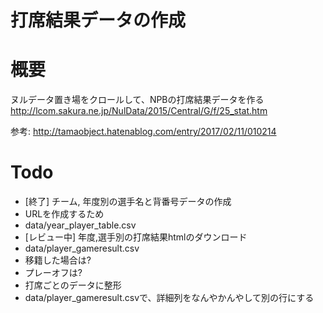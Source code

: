 打席結果データの作成
===

# 概要
ヌルデータ置き場をクロールして、NPBの打席結果データを作る
http://lcom.sakura.ne.jp/NulData/2015/Central/G/f/25_stat.htm

参考: http://tamaobject.hatenablog.com/entry/2017/02/11/010214

# Todo

- [終了] チーム, 年度別の選手名と背番号データの作成
 - URLを作成するため
 - data/year_player_table.csv
- [レビュー中] 年度,選手別の打席結果htmlのダウンロード
 - data/player_gameresult.csv
 - 移籍した場合は? 
 - プレーオフは?
- 打席ごとのデータに整形
 - data/player_gameresult.csvで、詳細列をなんやかんやして別の行にする



